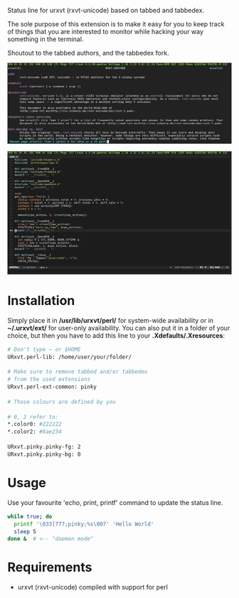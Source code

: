 Status line for urxvt (rxvt-unicode) based on tabbed and tabbedex.

The sole purpose of this extension is to make it easy for you to keep track of things that you are interested to monitor while hacking your way something in the terminal.

Shoutout to the tabbed authors, and the tabbedex fork.

![](1.png)

![](2.png)

# Installation

Simply place it in **/usr/lib/urxvt/perl/** for
system-wide availability or in **~/.urxvt/ext/** for user-only availability.
You can also put it in a folder of your choice, but then you have to add this
line to your **.Xdefaults/.Xresources**:

```bash
# Don't type ~ or $HOME
URxvt.perl-lib: /home/user/your/folder/

# Make sure to remove tabbed and/or tabbedex
# from the used extensions
URxvt.perl-ext-common: pinky

# Those colours are defined by you

# 0, 2 refer to:
*.color0: #222222
*.color2: #8ae234

URxvt.pinky.pinky-fg: 2
URxvt.pinky.pinky-bg: 0
```

# Usage

Use your favourite 'echo, print, printf' command to update the status line.

```bash
while true; do
  printf '\033]777;pinky;%s\007' 'Hello World'
  sleep 5
done &  # <-- "daemon mode"
```

# Requirements

* urxvt (rxvt-unicode) compiled with support for perl
